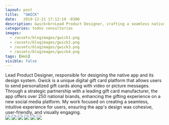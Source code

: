 ```yaml
---
layout: post
title:  "GWICK"
date:   2019-12-21 17:12:19 -0300
description: Gwick<br>Lead Product Designer, crafting a seamless native app and design system for a unique digital gift card platform.
categories: todos consultorias
images: 
  - /assets/blogimages/gwick1.png
  - /assets/blogimages/gwick2.png
  - /assets/blogimages/gwick3.png
  - /assets/blogimages/gwick4.png
tags: [Web]
visible: false
---
```


<div class="row">
<div class="column">
Lead Product Designer, responsible for designing the native app and its design system. Gwick is a unique digital gift card platform that allows users to send personalized gift cards along with video or picture messages. Through a strategic partnership with a leading gift card manufacturer, the app offers over 250 national brands, enhancing the gifting experience on a new social media platform. My work focused on creating a seamless, intuitive experience for users, ensuring the app's design was cohesive, user-friendly, and visually engaging.
</div>
<div class="column">
<img class="post-image-full" src="/assets/blogimages/gwick1.png">
<img class="post-image-full" src="/assets/blogimages/gwick2.png">
<img class="post-image-full" src="/assets/blogimages/gwick3.png">
<img class="post-image-full" src="/assets/blogimages/gwick4.png">
<img class="post-image-full" src="/assets/blogimages/gwick5.png">
<img class="post-image-full" src="/assets/blogimages/gwick6.png">
</div>
</div>